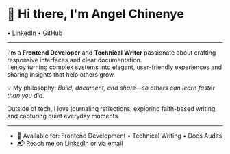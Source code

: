 # 👋 Hi there, I'm Angel Chinenye

• [LinkedIn](https://www.linkedin.com/in/angel-afube/) • [GitHub](https://github.com/AfubeAngel)

---

I'm a **Frontend Developer** and **Technical Writer** passionate about crafting responsive interfaces and clear documentation.  
I enjoy turning complex systems into elegant, user-friendly experiences and sharing insights that help others grow.

💡 My philosophy: *Build, document, and share—so others can learn faster than you did.*

Outside of tech, I love journaling reflections, exploring faith-based writing, and capturing quiet everyday moments.

---

- 💼 Available for: Frontend Development • Technical Writing • Docs Audits  
- 📬 Reach me on [LinkedIn](https://www.linkedin.com/in/angel-afube/) or via [email](mailto:angelchinenye@example.com)  
